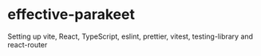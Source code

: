 # effective-parakeet
Setting up vite, React, TypeScript, eslint, prettier, vitest, testing-library and react-router

